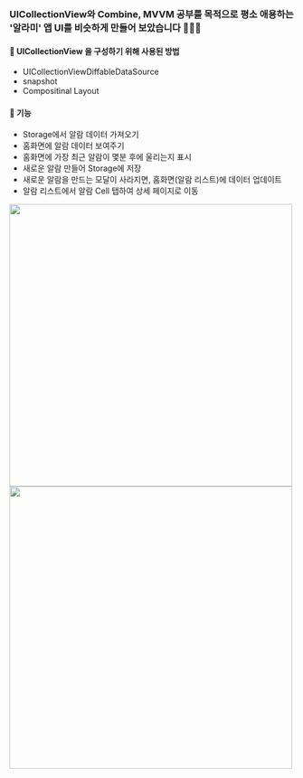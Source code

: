 ### UICollectionView와 Combine, MVVM 공부를 목적으로 평소 애용하는 '알라미' 앱 UI를 비슷하게 만들어 보았습니다 👩🏻‍💻


#### 🎈 UICollectionView 을 구성하기 위해 사용된 방법
- UICollectionViewDiffableDataSource
- snapshot
- Compositinal Layout


#### 🎈 기능
- Storage에서 알람 데이터 가져오기
- 홈화면에 알람 데이터 보여주기
- 홈화면에 가장 최근 알람이 몇분 후에 울리는지 표시
- 새로운 알람 만들어 Storage에 저장
- 새로운 알람을 만드는 모달이 사라지면, 홈화면(알람 리스트)에 데이터 업데이트
- 알람 리스트에서 알람 Cell 탭하여 상세 페이지로 이동


<img src="https://user-images.githubusercontent.com/96823668/194453344-e0cb408d-8be8-4b23-94af-36a874d19b4f.png" height="500"> <img src="https://user-images.githubusercontent.com/96823668/194453486-a3200361-1a0b-4b31-a2d5-410441f0c34f.png" height="500">
